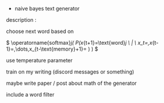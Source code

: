 - naive bayes text generator

description : 

choose next word based on

$ \operatorname{softmax}_j( P(x_{t+1}=\text{word}_j \ | \ x_t=,x_{t-1}=,\dots,x_{t-\text{memory}+1}= ) ) $

use temperature parameter

train on my writing (discord messages or something)

maybe write paper / post about math of the generator

include a word filter